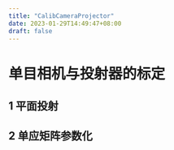 ```yaml
---
title: "CalibCameraProjector"
date: 2023-01-29T14:49:47+08:00
draft: false
---
```


# 单目相机与投射器的标定
## 1 平面投射
## 2 单应矩阵参数化




